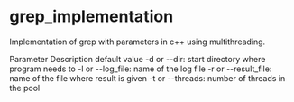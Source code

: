 # grep_implementation
Implementation of grep with parameters in c++ using multithreading.


Parameter Description default value
-d or --dir:  start directory where program needs to
-l or --log_file:  name of the log file 
-r or --result_file:  name of the file where result is given
-t or --threads:  number of threads in the pool 
